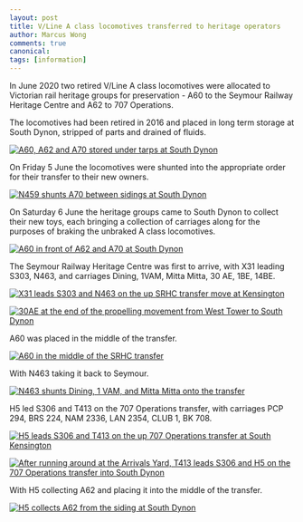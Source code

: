 ```yaml
---
layout: post
title: V/Line A class locomotives transferred to heritage operators
author: Marcus Wong
comments: true
canonical: 
tags: [information]
---
```


In June 2020 two retired V/Line A class locomotives were allocated to Victorian rail heritage groups for preservation - A60 to the Seymour Railway Heritage Centre and A62 to 707 Operations. 

The locomotives had been retired in 2016 and placed in long term storage at South Dynon, stripped of parts and drained of fluids.

<a href="https://railgallery.wongm.com/vline-stored-locomotives/F132_6791.jpg.html"><img src="https://railgallery.wongm.com/cache/vline-stored-locomotives/F132_6791_595.jpg?cached=1587607998" alt="A60, A62 and A70 stored under tarps at South Dynon" /></a>

On Friday 5 June the locomotives were shunted into the appropriate order for their transfer to their new owners.

<a href="https://railgallery.wongm.com/heritage-a-class-transfers-2020/F139_9829.jpg.html"><img src="https://railgallery.wongm.com/cache/heritage-a-class-transfers-2020/F139_9829_595.jpg?cached=1591451723" alt="N459 shunts A70 between sidings at South Dynon" /></a>

On Saturday 6 June the heritage groups came to South Dynon to collect their new toys, each bringing a collection of carriages along for the purposes of braking the unbraked A class locomotives.

<a href="https://railgallery.wongm.com/heritage-a-class-transfers-2020/F139_9936.jpg.html"><img src="https://railgallery.wongm.com/cache/heritage-a-class-transfers-2020/F139_9936_595.jpg?cached=1591451622" alt="A60 in front of A62 and A70 at South Dynon" /></a>

The Seymour Railway Heritage Centre was first to arrive, with X31 leading S303, N463, and carriages Dining, 1VAM, Mitta Mitta, 30 AE, 1BE, 14BE.

<a href="https://railgallery.wongm.com/heritage-a-class-transfers-2020/F139_9895.jpg.html"><img src="https://railgallery.wongm.com/cache/heritage-a-class-transfers-2020/F139_9895_595.jpg?cached=1591453385" alt="X31 leads S303 and N463 on the up SRHC transfer move at Kensington" /></a>

<a href="https://railgallery.wongm.com/heritage-a-class-transfers-2020/F139_9918.jpg.html"><img src="https://railgallery.wongm.com/cache/heritage-a-class-transfers-2020/F139_9918_595.jpg?cached=1591451622" alt="30AE at the end of the propelling movement from West Tower to South Dynon" /></a>

A60 was placed in the middle of the transfer.

<a href="https://railgallery.wongm.com/heritage-a-class-transfers-2020/F140_0041.jpg.html"><img src="https://railgallery.wongm.com/cache/heritage-a-class-transfers-2020/F140_0041_595.jpg?cached=1591451619" alt="A60 in the middle of the SRHC transfer" /></a>

With N463 taking it back to Seymour.

<a href="https://railgallery.wongm.com/heritage-a-class-transfers-2020/F140_0031.jpg.html"><img src="https://railgallery.wongm.com/cache/heritage-a-class-transfers-2020/F140_0031_595.jpg?cached=1591451622" alt="N463 shunts Dining, 1 VAM, and Mitta Mitta onto the transfer" /></a>

H5 led S306 and T413 on the 707 Operations transfer, with carriages PCP 294, BRS 224, NAM 2336, LAN 2354, CLUB 1, BK 708.

<a href="https://railgallery.wongm.com/heritage-a-class-transfers-2020/F140_0067.jpg.html"><img src="https://railgallery.wongm.com/cache/heritage-a-class-transfers-2020/F140_0067_595.jpg?cached=1591648820" alt="H5 leads S306 and T413 on the up 707 Operations transfer at South Kensington" /></a>

<a href="https://railgallery.wongm.com/heritage-a-class-transfers-2020/F140_0080.jpg.html"><img src="https://railgallery.wongm.com/cache/heritage-a-class-transfers-2020/F140_0080_595.jpg?cached=1591648819" alt="After running around at the Arrivals Yard, T413 leads S306 and H5 on the 707 Operations transfer into South Dynon" /></a>

With H5 collecting A62 and placing it into the middle of the transfer.

<a href="https://railgallery.wongm.com/heritage-a-class-transfers-2020/F140_0119.jpg.html"><img src="https://railgallery.wongm.com/cache/heritage-a-class-transfers-2020/F140_0119_595.jpg?cached=1591648199" alt="H5 collects A62 from the siding at South Dynon" /></a>